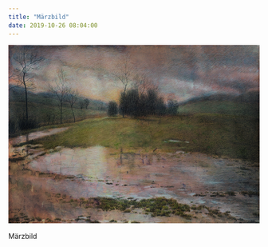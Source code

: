 ```yaml
---
title: "Märzbild"
date: 2019-10-26 08:04:00
---
```

![Märzbild](/img/zeichnungen/maerzbild.jpg)

Märzbild

